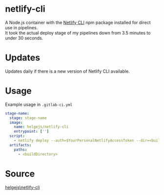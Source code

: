 # netlify-cli

A  Node.js container with the [Netlify CLI](https://docs.netlify.com/cli/get-started/) 
npm package installed for direct use in pipelines.  
It took the actual deploy stage of my pipelines down from 3.5 minutes to under 30 seconds.

# Updates
Updates daily if there is a new version of Netlify CLI available.

# Usage
Example usage in `.gitlab-ci.yml`
```yaml
stage-name:
  stage: stage-name
  image:
    name: helgejs/netlify-cli
    entrypoint: ['']
  script:
    - netlify deploy --auth=$YourPersonalNetlifyAccessToken --dir=<buildDirectory> --site=$YourPersonalNetlifySiteID --prod --message="$CI_COMMIT_MESSAGE"
  artifacts:
    paths:
      - <buildDirectory>

```
# Source
[helgejs\netlify-cli](https://hub.docker.com/r/helgejs/netlify-cli)
